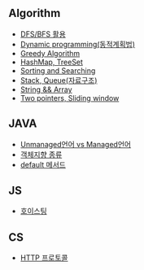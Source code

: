 ## Algorithm
- [DFS/BFS 활용](https://github.com/jun111haha/TIL/blob/main/Algorithm/DFS%2C%20BFS%20%ED%99%9C%EC%9A%A9.md) 
- [Dynamic programming(동적계획법)](https://github.com/jun111haha/TIL/blob/main/Algorithm/Dynamic%20programming(%EB%8F%99%EC%A0%81%EA%B3%84%ED%9A%8D%EB%B2%95).md)
- [Greedy Algorithm](https://github.com/jun111haha/TIL/blob/main/Algorithm/Greedy%20Algorithm.md)
- [HashMap, TreeSet](https://github.com/jun111haha/TIL/blob/main/Algorithm/HashMap%2C%20TreeSet%20(%ED%95%B4%EC%89%AC%2C%20%EC%A0%95%EB%A0%AC%EC%A7%80%EC%9B%90%20Set).md)
- [Sorting and Searching](https://github.com/jun111haha/TIL/blob/main/Algorithm/Sorting%20and%20Searching(%EC%A0%95%EB%A0%AC%2C%20%EC%9D%B4%EB%B6%84%EA%B2%80%EC%83%89%EA%B3%BC%20%EA%B2%B0%EC%A0%95%EC%95%8C%EA%B3%A0%EB%A6%AC%EC%A6%98).md)
- [Stack, Queue(자료구조)](https://github.com/jun111haha/TIL/blob/main/Algorithm/Stack%2C%20Queue(%EC%9E%90%EB%A3%8C%EA%B5%AC%EC%A1%B0).md)
- [String && Array](https://github.com/jun111haha/TIL/blob/main/Algorithm/String%20%26%26%20Array.md)
- [Two pointers, Sliding window](https://github.com/jun111haha/TIL/blob/main/Algorithm/Two%20pointers%2C%20Sliding%20window.md)

## JAVA
- [Unmanaged언어 vs Managed언어](https://github.com/jun111haha/TIL/blob/main/JAVA/1.%20Unmanaged%EC%96%B8%EC%96%B4%20vs%20Managed%EC%96%B8%EC%96%B4.md)
- [객체지향 종류](https://github.com/jun111haha/TIL/blob/main/JAVA/2.%20%EA%B0%9D%EC%B2%B4%EC%A7%80%ED%96%A5%20%EC%A2%85%EB%A5%98.md)
- [default 메서드](https://github.com/jun111haha/TIL/blob/main/JAVA/3.%20default%20%EB%A9%94%EC%84%9C%EB%93%9C.md)

## JS
- [호이스팅](https://github.com/jun111haha/TIL/blob/main/JavaScript/%ED%98%B8%EC%9D%B4%EC%8A%A4%ED%8C%85.md)

## CS
- [HTTP 프로토콜](https://github.com/jun111haha/TIL/blob/main/CS/HTTP%20%ED%94%84%EB%A1%9C%ED%86%A0%EC%BD%9C.md)
